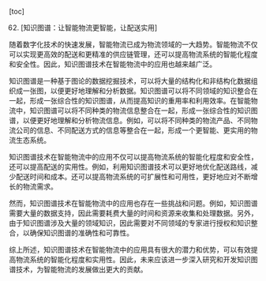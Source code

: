 
[toc]                    
                
                
62. [知识图谱：让智能物流更智能，让配送实用]

随着数字化技术的快速发展，智能物流已成为物流领域的一大趋势。智能物流不仅可以实现更高效的配送和更精准的供应链管理，还可以提高物流系统的智能化程度和安全性。因此，知识图谱技术在智能物流中的应用也越来越广泛。

知识图谱是一种基于图论的数据挖掘技术，可以将大量的结构化和非结构化数据组织成一张图，以便更好地理解和分析数据。知识图谱可以将不同领域的知识整合在一起，形成一张综合性的知识图谱，从而提高知识的重用率和利用效率。在智能物流中，知识图谱可以将不同种类的物流信息整合在一起，形成一张综合性的知识图谱，以便更好地理解和分析物流信息。例如，可以将不同种类的物流产品、不同物流公司的信息、不同配送方式的信息等整合在一起，形成一个更智能、更实用的物流生态系统。

知识图谱技术在智能物流中的应用不仅可以提高物流系统的智能化程度和安全性，还可以提高配送的实用性。例如，利用知识图谱技术可以更好地优化配送路线，减少配送时间和成本。还可以提高物流系统的可扩展性和可用性，更好地应对不断增长的物流需求。

然而，知识图谱技术在智能物流中的应用也存在一些挑战和问题。例如，知识图谱需要大量的数据支持，因此需要耗费大量的时间和资源来收集和处理数据。另外，由于知识图谱涉及大量的领域知识，因此需要对不同领域的专家进行授权和知识整合，以确保知识图谱的准确性和可靠性。

综上所述，知识图谱技术在智能物流中的应用具有很大的潜力和优势，可以有效提高物流系统的智能化程度和实用性。因此，未来应该进一步深入研究和开发知识图谱技术，为智能物流的发展做出更大的贡献。

